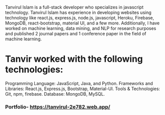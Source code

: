 Tanvirul Islam is a full-stack developer who specializes in javascript technology. Tanvirul Islam has experience in developing websites using technology like  react.js, express.js, node.js, javascript, Heroku, Firebase, MongoDB, react-bootstrap, material UI, and a few more. 
Additionally, I  have worked on machine learning, data mining, and NLP for research purposes and published 2 journal papers and 1 conference paper in the field of machine learning. 

# Tanvir worked with the following technologies:

Programming Language: JavaScript, Java, and Python.
Frameworks and Libraries: React.js, Express.js, Bootstrap, Material-UI.
Tools & Technologies: Git, npm, firebase.
Database: MongoDB, MySQL.

### Portfolio- https://tanvirul-2e782.web.app/
